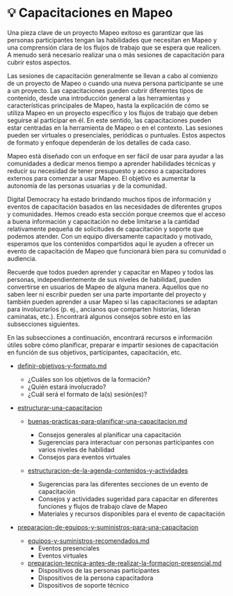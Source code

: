 # 💡 Capacitaciones en Mapeo

Una pieza clave de un proyecto Mapeo exitoso es garantizar que las personas participantes tengan las habilidades que necesitan en Mapeo y una comprensión clara de los flujos de trabajo que se espera que realicen. A menudo será necesario realizar una o más sesiones de capacitación para cubrir estos aspectos.&#x20;

Las sesiones de capacitación generalmente se llevan a cabo al comienzo de un proyecto de Mapeo o cuando una nueva persona participante se une a un proyecto. Las capacitaciones pueden cubrir diferentes tipos de contenido, desde una introducción general a las herramientas y características principales de Mapeo, hasta la explicación de cómo se utiliza Mapeo en un proyecto específico y los flujos de trabajo que deben seguirse al participar en él. En este sentido, las capacitaciones pueden estar centradas en la herramienta de Mapeo o en el contexto. Las sesiones pueden ser virtuales o presenciales, periódicas o puntuales. Estos aspectos de formato y enfoque dependerán de los detalles de cada caso.&#x20;

Mapeo está diseñado con un enfoque en ser fácil de usar para ayudar a las comunidades a dedicar menos tiempo a aprender habilidades técnicas y reducir su necesidad de tener presupuesto y acceso a capacitadores externos para comenzar a usar Mapeo. El objetivo es aumentar la autonomía de las personas usuarias y de la comunidad.&#x20;

Digital Democracy ha estado brindando muchos tipos de información y eventos de capacitación basados ​​en las necesidades de diferentes grupos y comunidades. Hemos creado esta sección porque creemos que el acceso a buena información y capacitación no debe limitarse a la cantidad relativamente pequeña de solicitudes de capacitación y soporte que podemos atender. Con un equipo diversamente capacitado y motivado, esperamos que los contenidos compartidos aquí le ayuden a ofrecer un evento de capacitación de Mapeo que funcionará bien para su comunidad o audiencia.&#x20;

Recuerde que todos pueden aprender y capacitar en Mapeo y todos las personas, independientemente de sus niveles de habilidad, pueden convertirse en usuarios de Mapeo de alguna manera. Aquellos que no saben leer ni escribir pueden ser una parte importante del proyecto y también pueden aprender a usar Mapeo si las capacitaciones se adaptan para involucrarlos (p. ej., ancianos que comparten historias, lideran caminatas, etc.). Encontrará algunos consejos sobre esto en las subsecciones siguientes.&#x20;

En las subsecciones a continuación, encontrará recursos e información útiles sobre cómo planificar, preparar e impartir sesiones de capacitación en función de sus objetivos, participantes, capacitación, etc.

*   [definir-objetivos-y-formato.md](definir-objetivos-y-formato.md "mention")

    * ¿Cuáles son los objetivos de la formación?&#x20;
    * ¿Quién estará involucrado?&#x20;
    * ¿Cuál será el formato de la(s) sesión(es)?


* [estructurar-una-capacitacion](estructurar-una-capacitacion/ "mention")
  * [buenas-practicas-para-planificar-una-capacitacion.md](estructurar-una-capacitacion/buenas-practicas-para-planificar-una-capacitacion.md "mention")
    * Consejos generales al planificar una capacitación
    * Sugerencias para interactuar con personas participantes con varios niveles de habilidad&#x20;
    * Consejos para eventos virtuales
  *   [estructuracion-de-la-agenda-contenidos-y-actividades](estructurar-una-capacitacion/estructuracion-de-la-agenda-contenidos-y-actividades/ "mention")

      * Sugerencias para las diferentes secciones de un evento de capacitación&#x20;
      * Consejos y actividades sugeridad para capacitar en diferentes funciones y flujos de trabajo clave de Mapeo&#x20;
      * Materiales y recursos disponibles para el evento de capacitación


* [preparacion-de-equipos-y-suministros-para-una-capacitacion](preparacion-de-equipos-y-suministros-para-una-capacitacion/ "mention")
  * [equipos-y-suministros-recomendados.md](preparacion-de-equipos-y-suministros-para-una-capacitacion/equipos-y-suministros-recomendados.md "mention")
    * Eventos presenciales&#x20;
    * Eventos virtuales
  * [preparacion-tecnica-antes-de-realizar-la-formacion-presencial.md](preparacion-de-equipos-y-suministros-para-una-capacitacion/preparacion-tecnica-antes-de-realizar-la-formacion-presencial.md "mention")
    * Dispositivos de las personas participantes&#x20;
    * Dispositivos de la persona capacitadora&#x20;
    * Dispositivos de soporte técnico
